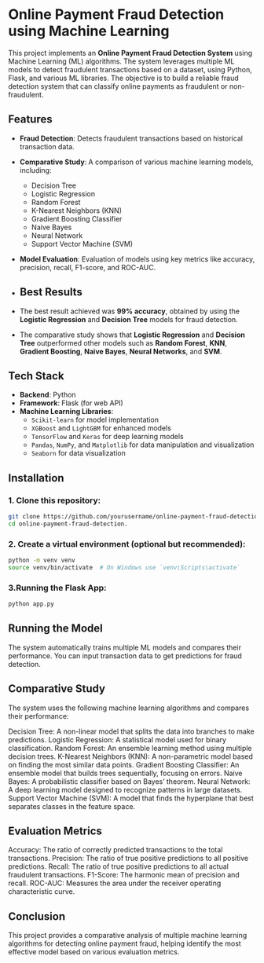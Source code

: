 # Online Payment Fraud Detection using Machine Learning

This project implements an **Online Payment Fraud Detection System** using Machine Learning (ML) algorithms. The system leverages multiple ML models to detect fraudulent transactions based on a dataset, using Python, Flask, and various ML libraries. The objective is to build a reliable fraud detection system that can classify online payments as fraudulent or non-fraudulent.

## Features

- **Fraud Detection**: Detects fraudulent transactions based on historical transaction data.
- **Comparative Study**: A comparison of various machine learning models, including:
  - Decision Tree
  - Logistic Regression
  - Random Forest
  - K-Nearest Neighbors (KNN)
  - Gradient Boosting Classifier
  - Naive Bayes
  - Neural Network
  - Support Vector Machine (SVM)
- **Model Evaluation**: Evaluation of models using key metrics like accuracy, precision, recall, F1-score, and ROC-AUC.

- ## Best Results

- The best result achieved was **99% accuracy**, obtained by using the **Logistic Regression** and **Decision Tree** models for fraud detection.
- The comparative study shows that **Logistic Regression** and **Decision Tree** outperformed other models such as **Random Forest**, **KNN**, **Gradient Boosting**, **Naive Bayes**, **Neural Networks**, and **SVM**.


## Tech Stack

- **Backend**: Python
- **Framework**: Flask (for web API)
- **Machine Learning Libraries**:
  - `Scikit-learn` for model implementation
  - `XGBoost` and `LightGBM` for enhanced models
  - `TensorFlow` and `Keras` for deep learning models
  - `Pandas`, `NumPy`, and `Matplotlib` for data manipulation and visualization
  - `Seaborn` for data visualization

## Installation

### 1. Clone this repository:
   ```bash
   git clone https://github.com/yourusername/online-payment-fraud-detection.git
   cd online-payment-fraud-detection.
```
### 2. Create a virtual environment (optional but recommended):
   ```bash
  python -m venv venv
  source venv/bin/activate  # On Windows use `venv\Scripts\activate`
  ```
### 3.Running the Flask App:
```bash
python app.py
```

## Running the Model

The system automatically trains multiple ML models and compares their performance.
You can input transaction data to get predictions for fraud detection.


## Comparative Study
The system uses the following machine learning algorithms and compares their performance:

Decision Tree: A non-linear model that splits the data into branches to make predictions.
Logistic Regression: A statistical model used for binary classification.
Random Forest: An ensemble learning method using multiple decision trees.
K-Nearest Neighbors (KNN): A non-parametric model based on finding the most similar data points.
Gradient Boosting Classifier: An ensemble model that builds trees sequentially, focusing on errors.
Naive Bayes: A probabilistic classifier based on Bayes’ theorem.
Neural Network: A deep learning model designed to recognize patterns in large datasets.
Support Vector Machine (SVM): A model that finds the hyperplane that best separates classes in the feature space.


## Evaluation Metrics
Accuracy: The ratio of correctly predicted transactions to the total transactions.
Precision: The ratio of true positive predictions to all positive predictions.
Recall: The ratio of true positive predictions to all actual fraudulent transactions.
F1-Score: The harmonic mean of precision and recall.
ROC-AUC: Measures the area under the receiver operating characteristic curve.


## Conclusion
This project provides a comparative analysis of multiple machine learning algorithms for detecting online payment fraud, helping identify the most effective model based on various evaluation metrics.

